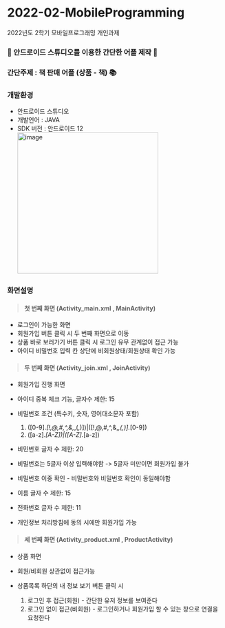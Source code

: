 # 2022-02-MobileProgramming
2022년도 2학기 모바일프로그래밍 개인과제

### :iphone: 안드로이드 스튜디오를 이용한 간단한 어플 제작 :iphone:

### 간단주제 : 책 판매 어플 (상품 - 책) :books:

### 개발환경
- 안드로이드 스튜디오 
- 개발언어 : JAVA
- SDK 버전 : 안드로이드 12   
  <img width="327" alt="image" src="https://user-images.githubusercontent.com/54923245/198889938-7a2eca21-8f53-423b-8295-da7091d3b496.png"> 

### 화면설명
> #### 첫 번째 화면 (Activity_main.xml , MainActivity)
- 로그인이 가능한 화면
- 회원가입 버튼 클릭 시 두 번째 화면으로 이동
- 상품 바로 보러가기 버튼 클릭 시 로그인 유무 관계없이 접근 가능
- 아이디 비밀번호 입력 칸 상단에 비회원상태/회원상태 확인 가능

> #### 두 번째 화면 (Activity_join.xml , JoinActivity)
- 회원가입 진행 화면
- 아이디 중복 체크 기능, 글자수 제한: 15
- 비밀번호 조건 (특수키, 숫자, 영어대소문자 포함)

  1) ([0-9].*[!,@,#,^,&,*,(,)])|([!,@,#,^,&,*,(,)].*[0-9])
  2) ([a-z].*[A-Z])|([A-Z].*[a-z])
- 비민번호 글자 수 제한: 20
- 비밀번호는 5글자 이상 입력해야함 -> 5글자 미만이면 회원가입 불가
- 비밀번호 이중 확인 - 비밀번호와 비밀번호 확인이 동일해야함
- 이름 글자 수 제한: 15
- 전화번호 글자 수 제한: 11
- 개인정보 처리방침에 동의 시에만 회원가입 가능

> #### 세 번째 화면 (Activity_product.xml , ProductActivity)
- 상품 화면
- 회원/비회원 상관없이 접근가능
- 상품목록 하단의 내 정보 보기 버튼 클릭 시

  1) 로그인 후 접근(회원) - 간단한 유저 정보를 보여준다
  2) 로그인 없이 접근(비회원) - 로그인하거나 회원가입 할 수 있는 창으로 연결을 요청한다
